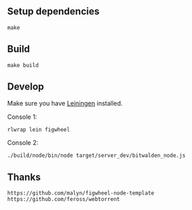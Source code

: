 ## Setup dependencies ##

	make

## Build ##

	make build

## Develop ##

Make sure you have [Leiningen](https://github.com/technomancy/leiningen/#installation) installed.

Console 1:

	rlwrap lein figwheel

Console 2:

	./build/node/bin/node target/server_dev/bitwalden_node.js

## Thanks ##

	https://github.com/malyn/figwheel-node-template
	https://github.com/feross/webtorrent

